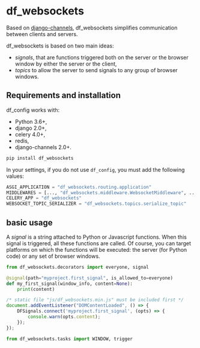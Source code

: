 df_websockets
=============

Based on [django-channels](https://channels.readthedocs.io), df_websockets simplifies communication between 
clients and servers.

df_websockets is based on two main ideas:

* _signals_, that are functions triggered both on the server or the browser  window by either the server or the client,
* _topics_ to allow the server to send signals to any group of browser windows.


Requirements and installation
-----------------------------

df_config works with:

  * Python 3.6+,
  * django 2.0+,
  * celery 4.0+,
  * redis,
  * django-channels 2.0+.

```bash
pip install df_websockets
```

In your settings, if you do not use `df_config`, you must add the following values:
```python
ASGI_APPLICATION = "df_websockets.routing.application"
MIDDLEWARES = [..., "df_websockets.middleware.WebsocketMiddleware", ...]
CELERY_APP = "df_websockets"
WEBSOCKET_TOPIC_SERIALIZER = "df_websockets.topics.serialize_topic"
```

basic usage
-----------

A _signal_ is a string attached to Python or Javascript functions. When this signal is triggered, all these functions are called.
Of course, you can target platforms on which the functions will be executed: the server (for Python code) or any set of browser windows.

```python
from df_websockets.decorators import everyone, signal

@signal(path="myproject.first_signal", is_allowed_to=everyone)
def my_first_signal(window_info, content=None):
    print(content)
```

```javascript
/* static file "js/df_websockets.min.js" must be included first */
document.addEventListener("DOMContentLoaded", () => {
    DFSignals.connect('myproject.first_signal', (opts) => {
        console.warn(opts.content);
    });
});
```


```python
from df_websockets.tasks import WINDOW, trigger

```